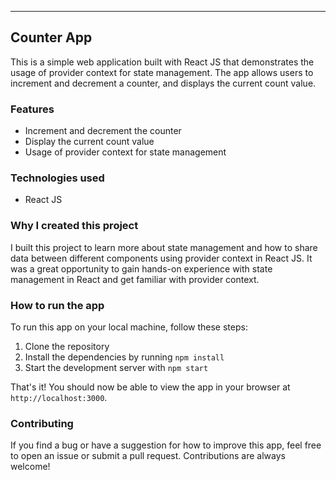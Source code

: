 
----------

## Counter App

This is a simple web application built with React JS that demonstrates the usage of provider context for state management. The app allows users to increment and decrement a counter, and displays the current count value.

### Features

-   Increment and decrement the counter
-   Display the current count value
-   Usage of provider context for state management

### Technologies used

-   React JS

### Why I created this project

I built this project to learn more about state management and how to share data between different components using provider context in React JS. It was a great opportunity to gain hands-on experience with state management in React and get familiar with provider context.

### How to run the app

To run this app on your local machine, follow these steps:

1.  Clone the repository
2.  Install the dependencies by running `npm install`
3.  Start the development server with `npm start`

That's it! You should now be able to view the app in your browser at `http://localhost:3000`.

### Contributing

If you find a bug or have a suggestion for how to improve this app, feel free to open an issue or submit a pull request. Contributions are always welcome!